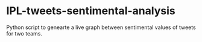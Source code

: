 # IPL-tweets-sentimental-analysis
Python script to genearte a live graph between sentimental values of tweets for two teams.
